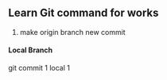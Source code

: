 
## Learn Git command for works
1. make origin branch new commit

#### Local Branch

git commit 1 local 1

